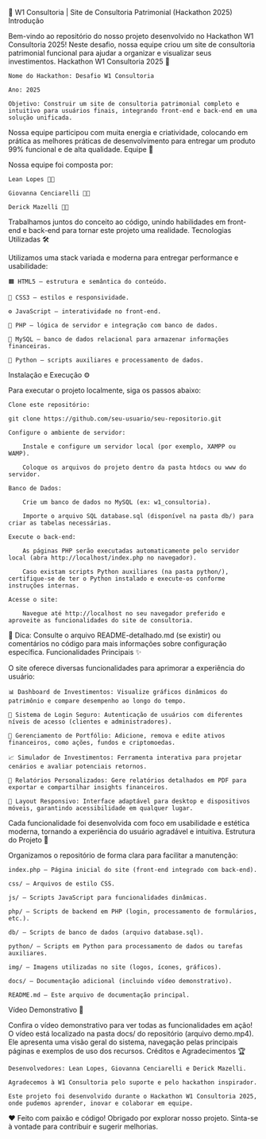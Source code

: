 🌟 W1 Consultoria | Site de Consultoria Patrimonial (Hackathon 2025)
Introdução

Bem-vindo ao repositório do nosso projeto desenvolvido no Hackathon W1 Consultoria 2025! Neste desafio, nossa equipe criou um site de consultoria patrimonial funcional para ajudar a organizar e visualizar seus investimentos.
Hackathon W1 Consultoria 2025 🎉

    Nome do Hackathon: Desafio W1 Consultoria

    Ano: 2025

    Objetivo: Construir um site de consultoria patrimonial completo e intuitivo para usuários finais, integrando front-end e back-end em uma solução unificada.

Nossa equipe participou com muita energia e criatividade, colocando em prática as melhores práticas de desenvolvimento para entregar um produto 99% funcional e de alta qualidade.
Equipe 🚀

Nossa equipe foi composta por:

    Lean Lopes 👨‍💻

    Giovanna Cenciarelli 👩‍💻

    Derick Mazelli 👨‍💻

Trabalhamos juntos do conceito ao código, unindo habilidades em front-end e back-end para tornar este projeto uma realidade.
Tecnologias Utilizadas 🛠️

Utilizamos uma stack variada e moderna para entregar performance e usabilidade:

    🟧 HTML5 – estrutura e semântica do conteúdo.

    🎨 CSS3 – estilos e responsividade.

    ⚙️ JavaScript – interatividade no front-end.

    🐘 PHP – lógica de servidor e integração com banco de dados.

    🐬 MySQL – banco de dados relacional para armazenar informações financeiras.

    🐍 Python – scripts auxiliares e processamento de dados.

Instalação e Execução ⚙️

Para executar o projeto localmente, siga os passos abaixo:

    Clone este repositório:

    git clone https://github.com/seu-usuario/seu-repositorio.git

    Configure o ambiente de servidor:

        Instale e configure um servidor local (por exemplo, XAMPP ou WAMP).

        Coloque os arquivos do projeto dentro da pasta htdocs ou www do servidor.

    Banco de Dados:

        Crie um banco de dados no MySQL (ex: w1_consultoria).

        Importe o arquivo SQL database.sql (disponível na pasta db/) para criar as tabelas necessárias.

    Execute o back-end:

        As páginas PHP serão executadas automaticamente pelo servidor local (abra http://localhost/index.php no navegador).

        Caso existam scripts Python auxiliares (na pasta python/), certifique-se de ter o Python instalado e execute-os conforme instruções internas.

    Acesse o site:

        Navegue até http://localhost no seu navegador preferido e aproveite as funcionalidades do site de consultoria.

📝 Dica: Consulte o arquivo README-detalhado.md (se existir) ou comentários no código para mais informações sobre configuração específica.
Funcionalidades Principais ✨

O site oferece diversas funcionalidades para aprimorar a experiência do usuário:

    📊 Dashboard de Investimentos: Visualize gráficos dinâmicos do patrimônio e compare desempenho ao longo do tempo.

    🔐 Sistema de Login Seguro: Autenticação de usuários com diferentes níveis de acesso (clientes e administradores).

    📝 Gerenciamento de Portfólio: Adicione, remova e edite ativos financeiros, como ações, fundos e criptomoedas.

    📈 Simulador de Investimentos: Ferramenta interativa para projetar cenários e avaliar potenciais retornos.

    📑 Relatórios Personalizados: Gere relatórios detalhados em PDF para exportar e compartilhar insights financeiros.

    📱 Layout Responsivo: Interface adaptável para desktop e dispositivos móveis, garantindo acessibilidade em qualquer lugar.

Cada funcionalidade foi desenvolvida com foco em usabilidade e estética moderna, tornando a experiência do usuário agradável e intuitiva.
Estrutura do Projeto 📂

Organizamos o repositório de forma clara para facilitar a manutenção:

    index.php – Página inicial do site (front-end integrado com back-end).

    css/ – Arquivos de estilo CSS.

    js/ – Scripts JavaScript para funcionalidades dinâmicas.

    php/ – Scripts de backend em PHP (login, processamento de formulários, etc.).

    db/ – Scripts de banco de dados (arquivo database.sql).

    python/ – Scripts em Python para processamento de dados ou tarefas auxiliares.

    img/ – Imagens utilizadas no site (logos, ícones, gráficos).

    docs/ – Documentação adicional (incluindo vídeo demonstrativo).

    README.md – Este arquivo de documentação principal.

Vídeo Demonstrativo 🎥

Confira o vídeo demonstrativo para ver todas as funcionalidades em ação! O vídeo está localizado na pasta docs/ do repositório (arquivo demo.mp4). Ele apresenta uma visão geral do sistema, navegação pelas principais páginas e exemplos de uso dos recursos.
Créditos e Agradecimentos 🏆

    Desenvolvedores: Lean Lopes, Giovanna Cenciarelli e Derick Mazelli.

    Agradecemos à W1 Consultoria pelo suporte e pelo hackathon inspirador.

    Este projeto foi desenvolvido durante o Hackathon W1 Consultoria 2025, onde pudemos aprender, inovar e colaborar em equipe.

❤️ Feito com paixão e código! Obrigado por explorar nosso projeto. Sinta-se à vontade para contribuir e sugerir melhorias.
